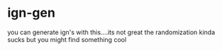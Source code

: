 # ign-gen
you can generate ign's with this....its not great the randomization kinda sucks but you might find something cool
